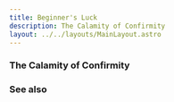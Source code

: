 ```yaml
---
title: Beginner's Luck
description: The Calamity of Confirmity
layout: ../../layouts/MainLayout.astro
---
```


### The Calamity of Confirmity


### See also
